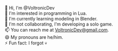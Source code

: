 👋 Hi, I'm @VoltronicDev  
👀 I'm interested in programming in Lua.  
🌱 I'm currently learning modeling in Blender.  
💞️ I'm not collaborating, I'm developing a solo game.  
📫 You can reach me at VoltronicDev@gmail.com.  
😄 My pronouns are he/him.  
⚡ Fun fact: I forgot 💀
